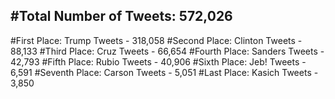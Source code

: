 #Total Number of Tweets: 572,026 
---
#First Place: Trump Tweets - 318,058
#Second Place: Clinton Tweets - 88,133
#Third Place: Cruz Tweets - 66,654
#Fourth Place: Sanders Tweets - 42,793
#Fifth Place: Rubio Tweets - 40,906
#Sixth Place: Jeb! Tweets - 6,591
#Seventh Place: Carson Tweets - 5,051
#Last Place: Kasich Tweets - 3,850
